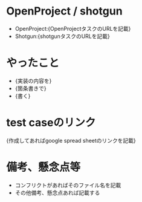 # OpenProject / shotgun
- OpenProject:{OpenProjectタスクのURLを記載}
- Shotgun:{shotgunタスクのURLを記載}

# やったこと
- {実装の内容を}
- {箇条書きで}
- {書く}

# test caseのリンク
{作成してあればgoogle spread sheetのリンクを記載}

# 備考、懸念点等
- コンフリクトがあればそのファイル名を記載
- その他備考、懸念点あれば記載する
